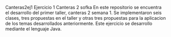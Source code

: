 Canteras2ej1
Ejercicio 1 Canteras 2 sofka
En este repositorio se encuentra el desarrollo del primer taller, canteras 2 semana 1.
Se implementaron seis clases, tres propuestas en el taller y otras tres propuestas para la aplicacion de los temas desarrollados anteriormente.
Este ejercicio se desarrollo mediante el lenguaje Java.
